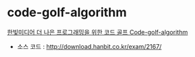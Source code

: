 # code-golf-algorithm

[한빛미디어 더 나은 프로그래밍을 위한 코드 골프 Code-golf-algorithm](http://www.hanbit.co.kr/store/books/look.php?p_code=B5244801705)

* 소스 코드 : http://download.hanbit.co.kr/exam/2167/

